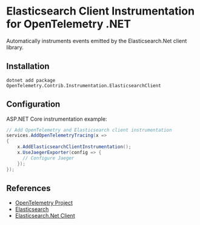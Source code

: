 # Elasticsearch Client Instrumentation for OpenTelemetry .NET

Automatically instruments events emitted by the Elasticsearch.Net client library.

## Installation

```shell
dotnet add package OpenTelemetry.Contrib.Instrumentation.ElasticsearchClient
```

## Configuration

ASP.NET Core instrumentation example:

```csharp
// Add OpenTelemetry and Elasticsearch client instrumentation
services.AddOpenTelemetryTracing(x =>
{
    x.AddElasticsearchClientInstrumentation();
    x.UseJaegerExporter(config => {
      // Configure Jaeger
    });
});
```

## References

* [OpenTelemetry Project](https://opentelemetry.io/)
* [Elasticsearch](https://www.elastic.co/)
* [Elasticsearch.Net Client](https://www.elastic.co/guide/en/elasticsearch/client/net-api/current/)
